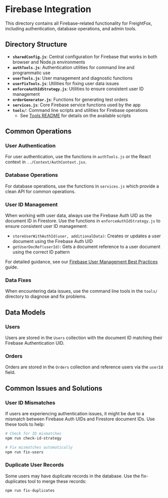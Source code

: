 # Firebase Integration

This directory contains all Firebase-related functionality for FreightFox, including authentication, database operations, and admin tools.

## Directory Structure

- **`sharedConfig.js`**: Central configuration for Firebase that works in both browser and Node.js environments
- **`authTools.js`**: Authentication utilities for command line and programmatic use
- **`userTools.js`**: User management and diagnostic functions
- **`userFixTools.js`**: Utilities for fixing user data issues
- **`enforceAuthIdStrategy.js`**: Utilities to ensure consistent user ID management
- **`orderGenerator.js`**: Functions for generating test orders
- **`services.js`**: Core Firebase service functions used by the app
- **`tools/`**: Command line scripts and utilities for Firebase operations
  - See [Tools README](tools/README.md) for details on the available scripts

## Common Operations

### User Authentication

For user authentication, use the functions in `authTools.js` or the React context in `../Context/AuthContext.jsx`.

### Database Operations

For database operations, use the functions in `services.js` which provide a clean API for common operations.

### User ID Management

When working with user data, always use the Firebase Auth UID as the document ID in Firestore. Use the functions in `enforceAuthIdStrategy.js` to ensure consistent user ID management:

- `storeUserWithAuthId(user, additionalData)`: Creates or updates a user document using the Firebase Auth UID
- `getUserDocRef(userId)`: Gets a document reference to a user document using the correct ID pattern

For detailed guidance, see our [Firebase User Management Best Practices](docs/FirebaseUserManagement.md) guide.

### Data Fixes

When encountering data issues, use the command line tools in the `tools/` directory to diagnose and fix problems.

## Data Models

### Users

Users are stored in the `Users` collection with the document ID matching their Firebase Authentication UID.

### Orders

Orders are stored in the `Orders` collection and reference users via the `userId` field.

## Common Issues and Solutions

### User ID Mismatches

If users are experiencing authentication issues, it might be due to a mismatch between Firebase Auth UIDs and Firestore document IDs. Use these tools to help:

```bash
# Check for ID mismatches
npm run check-id-strategy

# Fix mismatches automatically
npm run fix-users
```

### Duplicate User Records

Some users may have duplicate records in the database. Use the fix-duplicates tool to merge these records:

```bash
npm run fix-duplicates
```
